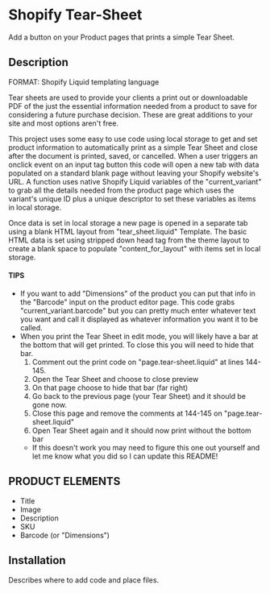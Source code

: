 # Shopify Tear-Sheet
Add a button on your Product pages that prints a simple Tear Sheet.

## Description 
FORMAT: Shopify Liquid templating language

Tear sheets are used to provide your clients a print out or downloadable PDF of the just the essential information needed from a product to save for considering a future purchase decision. These are great additions to your site and most options aren't free.

This project uses some easy to use code using local storage to get and set product information to automatically print as a simple Tear Sheet and close after the document is printed, saved, or cancelled. When a user triggers an onclick event on an input tag button this code will open a new tab with data populated on a standard blank page without leaving your Shopify website's URL. A function uses native Shopify Liquid variables of the "current_variant" to grab all the details needed from the product page which uses the variant's unique ID plus a unique descriptor to set these variables as items in local storage.

Once data is set in local storage a new page is opened in a separate tab using a blank HTML layout from "tear_sheet.liquid" Template. The basic HTML data is set using stripped down head tag from the theme layout to create a blank space to populate "content_for_layout" with items set in local storage.


#### TIPS
- If you want to add "Dimensions" of the product you can put that info in the "Barcode" input on the product editor page. This code grabs "current_variant.barcode" but you can pretty much enter whatever text you want and call it displayed as whatever information you want it to be called.
- When you print the Tear Sheet in edit mode, you will likely have a bar at the bottom that will get printed. To close this you will need to hide that bar.
    1. Comment out the print code on "page.tear-sheet.liquid" at lines 144-145.
    2. Open the Tear Sheet and choose to close preview
    3. On that page choose to hide that bar (far right)
    4. Go back to the previous page (your Tear Sheet) and it should be gone now.
    5. Close this page and remove the comments at 144-145 on "page.tear-sheet.liquid"
    6. Open Tear Sheet again and it should now print without the bottom bar
    - If this doesn't work you may need to figure this one out yourself and let me know what you did so I can update this README! 

## PRODUCT ELEMENTS
- Title
- Image
- Description
- SKU
- Barcode (or "Dimensions")

## Installation

Describes where to add code and place files.
